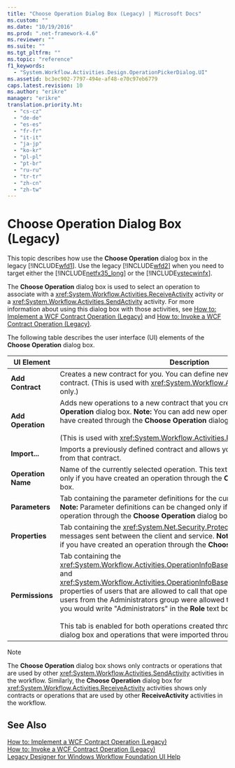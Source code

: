```yaml
---
title: "Choose Operation Dialog Box (Legacy) | Microsoft Docs"
ms.custom: ""
ms.date: "10/19/2016"
ms.prod: ".net-framework-4.6"
ms.reviewer: ""
ms.suite: ""
ms.tgt_pltfrm: ""
ms.topic: "reference"
f1_keywords: 
  - "System.Workflow.Activities.Design.OperationPickerDialog.UI"
ms.assetid: bc3ec902-7797-494e-af48-e70c97eb6779
caps.latest.revision: 10
ms.author: "erikre"
manager: "erikre"
translation.priority.ht: 
  - "cs-cz"
  - "de-de"
  - "es-es"
  - "fr-fr"
  - "it-it"
  - "ja-jp"
  - "ko-kr"
  - "pl-pl"
  - "pt-br"
  - "ru-ru"
  - "tr-tr"
  - "zh-cn"
  - "zh-tw"
---
```

# Choose Operation Dialog Box (Legacy)
This topic describes how use the **Choose Operation** dialog box in the legacy [!INCLUDE[wfd1](../workflow-designer/includes/wfd1_md.md)]. Use the legacy [!INCLUDE[wfd2](../workflow-designer/includes/wfd2_md.md)] when you need to target either the [!INCLUDE[netfx35_long](../workflow-designer/includes/netfx35_long_md.md)] or the [!INCLUDE[vstecwinfx](../workflow-designer/includes/vstecwinfx_md.md)].  
  
 The **Choose Operation** dialog box is used to select an operation to associate with a <xref:System.Workflow.Activities.ReceiveActivity> activity or a <xref:System.Workflow.Activities.SendActivity> activity. For more information about using this dialog box with those activities, see [How to: Implement a WCF Contract Operation (Legacy)](../workflow-designer/d6aeb20e-fac8-4a9d-bd26-ae78bef96b41.md) and [How to: Invoke a WCF Contract Operation (Legacy)](../workflow-designer/how-to--invoke-a-windows-communication-foundation-contract-operation--legacy-.md).  
  
 The following table describes the user interface (UI) elements of the **Choose Operation** dialog box.  
  
|UI Element|Description|  
|----------------|-----------------|  
|**Add Contract**|Creates a new contract for you. You can define new operations on this contract. (This is used with <xref:System.Workflow.Activities.ReceiveActivity> only.)|  
|**Add Operation**|Adds new operations to a new contract that you created in the **Choose Operation** dialog box. **Note:**  You can add new operations only to contracts you have created through the **Choose Operation** dialog box. <br /><br /> (This is used with <xref:System.Workflow.Activities.ReceiveActivity> only.)|  
|**Import...**|Imports a previously defined contract and allows you to select an operation from that contract.|  
|**Operation Name**|Name of the currently selected operation. This text box is available for editing only if you have created an operation through the **Choose Operation** dialog box.|  
|**Parameters**|Tab containing the parameter definitions for the currently selected operation. **Note:**  Parameter definitions can be changed only if you have created an operation through the **Choose Operation** dialog box.|  
|**Properties**|Tab containing the <xref:System.Net.Security.ProtectionLevel> settings for messages sent between the client and service. **Note:**  This tab is enabled only if you have created an operation through the **Choose Operation** dialog box.|  
|**Permissions**|Tab containing the <xref:System.Workflow.Activities.OperationInfoBase.PrincipalPermissionName*> and <xref:System.Workflow.Activities.OperationInfoBase.PrincipalPermissionRole*> properties of users that are allowed to call that operation. For example, if only users from the Administrators group were allowed to call that operation, then you would write "Administrators" in the **Role** text box.<br /><br /> This tab is enabled for both operations created through the **ChooseOperation** dialog box and operations that were imported through the **Import** button.|  
  
> [!NOTE]
>  The **Choose Operation** dialog box shows only contracts or operations that are used by other <xref:System.Workflow.Activities.SendActivity> activities in the workflow. Similarly, the **Choose Operation** dialog box for <xref:System.Workflow.Activities.ReceiveActivity> activities shows only contracts or operations that are used by other **ReceiveActivity** activities in the workflow.  
  
## See Also  
 [How to: Implement a WCF Contract Operation (Legacy)](../workflow-designer/d6aeb20e-fac8-4a9d-bd26-ae78bef96b41.md)   
 [How to: Invoke a WCF Contract Operation (Legacy)](../workflow-designer/how-to--invoke-a-windows-communication-foundation-contract-operation--legacy-.md)   
 [Legacy Designer for Windows Workflow Foundation UI Help](../workflow-designer/legacy-designer-for-windows-workflow-foundation-ui-help.md)